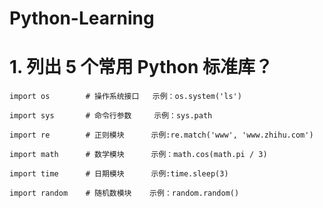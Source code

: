 # Python-Learning


# 1. 列出 5 个常用 Python 标准库？

    import os        # 操作系统接口   示例：os.system('ls')
    
    import sys       # 命令行参数     示例：sys.path
    
    import re        # 正则模块      示例:re.match('www', 'www.zhihu.com')
    
    import math      # 数学模块      示例：math.cos(math.pi / 3)
    
    import time      # 日期模块      示例:time.sleep(3)
    
    import random    # 随机数模块    示例：random.random()
